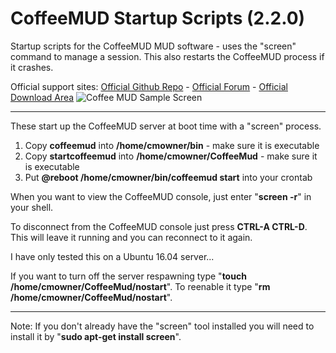 # CoffeeMUD Startup Scripts (2.2.0)
Startup scripts for the CoffeeMUD MUD software - uses the "screen" command to manage a session. This also restarts the CoffeeMUD process if it crashes.

Official support sites: [Official Github Repo](https://github.com/fstltna/CoffeeStartup) - [Official Forum](https://pocketmud.com/index.php/forum/server-utils)  - [Official Download Area](https://pocketmud.com/index.php/download-upload/category/4-servers)
![Coffee MUD Sample Screen](https://pocketmud.com/coffee_mud.png)

---
These start up the CoffeeMUD server at boot time with a "screen" process.

1. Copy **coffeemud** into **/home/cmowner/bin** - make sure it is executable
2. Copy **startcoffeemud** into **/home/cmowner/CoffeeMud** - make sure it is executable
3. Put **@reboot /home/cmowner/bin/coffeemud start** into your crontab

When you want to view the CoffeeMUD console, just enter "**screen -r**" in your shell.

To disconnect from the CoffeeMUD console just press **CTRL-A CTRL-D**. This will leave it running and you can reconnect to it again.

I have only tested this on a Ubuntu 16.04 server...

If you want to turn off the server respawning type "**touch /home/cmowner/CoffeeMud/nostart**". To reenable it type "**rm /home/cmowner/CoffeeMud/nostart**".

---
Note: If you don't already have the "screen" tool installed you will need to install it by "**sudo apt-get install screen**".
